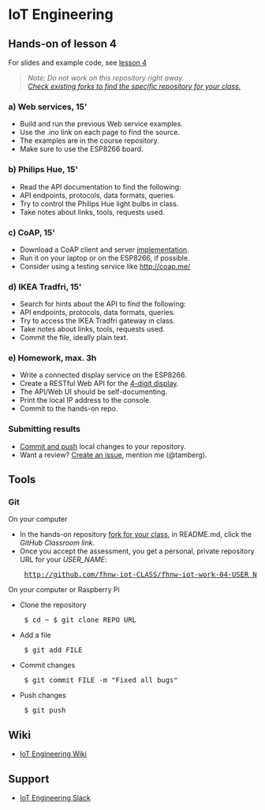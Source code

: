 # IoT Engineering
## Hands-on of lesson 4
For slides and example code, see [lesson 4](../../../fhnw-iot/blob/master/04/README.md)

> *Note: Do not work on this repository right away.*<br/>
> *[Check existing forks to find the specific repository for your class.](../../network/members)*

### a) Web services, 15'
* Build and run the previous Web service examples.
* Use the .ino link on each page to find the source.
* The examples are in the course repository.
* Make sure to use the ESP8266 board.

### b) Philips Hue, 15'
* Read the API documentation to find the following:
* API endpoints, protocols, data formats, queries.
* Try to control the Philips Hue light bulbs in class.
* Take notes about links, tools, requests used.

### c) CoAP, 15'
* Download a CoAP client and server [implementation](https://coap.technology/impls.html).
* Run it on your laptop or on the ESP8266, if possible.
* Consider using a testing service like http://coap.me/

### d) IKEA Tradfri, 15'
* Search for hints about the API to find the following:
* API endpoints, protocols, data formats, queries.
* Try to access the IKEA Tradfri gateway in class.
* Take notes about links, tools, requests used.
* Commit the file, ideally plain text.

### e) Homework, max. 3h
* Write a connected display service on the ESP8266.
* Create a RESTful Web API for the [4-digit display](https://github.com/tamberg/fhnw-iot/wiki/Grove-Actuators#4-digit-display).
* The API/Web UI should be self-documenting.
* Print the local IP address to the console.
* Commit to the hands-on repo.

### Submitting results
* [Commit and push](#git) local changes to your repository.
* Want a review? [Create an issue](../../issues/new), mention me (@tamberg).

## Tools
### Git
On your computer
* In the hands-on repository [fork for your class](../../network/members), in README.md, click the _GitHub Classroom link_.
* Once you accept the assessment, you get a personal, private repository URL for your _USER_NAME_:<pre>
http://github.com/fhnw-iot-CLASS/fhnw-iot-work-04-USER_NAME</pre>

On your computer or Raspberry Pi
* Clone the repository<pre>
    $ cd ~
    $ git clone REPO_URL</pre>
* Add a file<pre>
    $ git add FILE</pre>
* Commit changes<pre>
    $ git commit FILE -m "Fixed all bugs"</pre>
* Push changes<pre>
    $ git push</pre>

## Wiki
- [IoT Engineering Wiki](https://github.com/tamberg/fhnw-iot/wiki)

## Support
- [IoT Engineering Slack](https://fhnw-iot.slack.com/)
